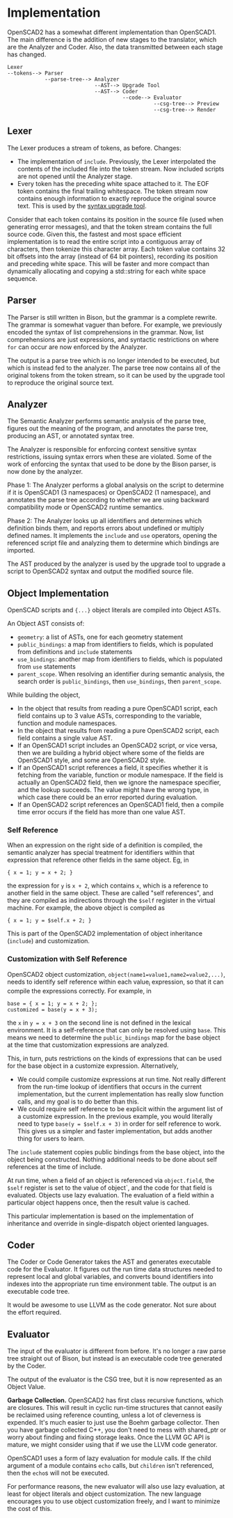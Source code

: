 # Implementation

OpenSCAD2 has a somewhat different implementation than OpenSCAD1.
The main difference is the addition of new stages to the translator,
which are the Analyzer and Coder.
Also, the data transmitted between each stage has changed.
```
Lexer
--tokens--> Parser
            --parse-tree--> Analyzer
                            --AST--> Upgrade Tool
                            --AST--> Coder
                                     --code--> Evaluator
                                               --csg-tree--> Preview
                                               --csg-tree--> Render
```

## Lexer
The Lexer produces a stream of tokens, as before.
Changes:
* The implementation of `include`.
  Previously, the Lexer interpolated the contents of the included file
  into the token stream. Now included scripts are not opened until the Analyzer stage.
* Every token has the preceding white space attached to it.
  The EOF token contains the final trailing whitespace.
  The token stream now contains enough information to exactly reproduce the original source text.
  This is used by the [syntax upgrade tool](Backwards_Compatibility.md#upgrade-tool).

Consider that each token contains its position in the source file
(used when generating error messages), and that the token stream contains the
full source code.
Given this, the fastest and most space efficient implementation
is to read the entire script into a contiguous array of characters,
then tokenize this character array. Each token value contains 32 bit offsets
into the array (instead of 64 bit pointers), recording its position and preceding white space.
This will be faster and more compact than dynamically allocating and copying
a std::string for each white space sequence.

## Parser
The Parser is still written in Bison, but the grammar is a complete rewrite.
The grammar is somewhat vaguer than before. For example, we previously encoded
the syntax of list comprehensions in the grammar. Now, list comprehensions are just
expressions, and syntactic restrictions on where `for` can occur are now enforced
by the Analyzer.

The output is a parse tree which is no longer intended to be executed, but which
is instead fed to the analyzer. The parse tree now contains all of the original tokens from the token stream,
so it can be used by the upgrade tool to reproduce the original source text.

## Analyzer
The Semantic Analyzer performs semantic analysis of the parse tree,
figures out the meaning of the program, and annotates the parse tree,
producing an AST, or annotated syntax tree.

The Analyzer is responsible for enforcing context sensitive syntax restrictions,
issuing syntax errors when these are violated. Some of the work of enforcing the
syntax that used to be done by the Bison parser, is now done by the analyzer.

Phase 1: The Analyzer performs a global analysis on the script to determine if it
is OpenSCAD1 (3 namespaces) or OpenSCAD2 (1 namespace), and annotates the
parse tree according to whether we are using backward compatibility mode
or OpenSCAD2 runtime semantics.

Phase 2:
The Analyzer looks up all identifiers and determines which definition binds them,
and reports errors about undefined or multiply defined names.
It implements the `include` and `use` operators, opening the referenced script
file and analyzing them to determine which bindings are imported.

The AST produced by the analyzer is used by the upgrade tool to upgrade a script
to OpenSCAD2 syntax and output the modified source file.

## Object Implementation
OpenSCAD scripts and `{...}` object literals are compiled into Object ASTs.

An Object AST consists of:
* `geometry`: a list of ASTs, one for each geometry statement
* `public_bindings`: a map from identifiers to fields, which is populated from definitions and `include` statements
* `use_bindings`: another map from identifiers to fields, which is populated from `use` statements
* `parent_scope`. When resolving an identifier during semantic analysis,
  the search order is `public_bindings`, then `use_bindings`, then `parent_scope`.

While building the object,
* In the object that results from reading a pure OpenSCAD1 script,
  each field contains up to 3 value ASTs, corresponding to the variable, function and module namespaces.
* In the object that results from reading a pure OpenSCAD2 script,
  each field contains a single value AST.
* If an OpenSCAD1 script includes an OpenSCAD2 script, or vice versa,
  then we are building a hybrid object where some of the fields are OpenSCAD1 style,
  and some are OpenSCAD2 style.
* If an OpenSCAD1 script references a field, it specifies whether it is fetching from
  the variable, function or module namespace. If the field is actually an OpenSCAD2 field,
  then we ignore the namespace specifier, and the lookup succeeds. The value might have the
  wrong type, in which case there could be an error reported during evaluation.
* If an OpenSCAD2 script references an OpenSCAD1 field,
  then a compile time error occurs if the field has more than one value AST.

### Self Reference

When an expression on the right side of a definition is compiled,
the semantic analyzer has special treatment for identifiers within that
expression that reference other fields in the same object. Eg, in
```
{ x = 1; y = x + 2; }
```
the expression for `y` is `x + 2`, which contains `x`,
which is a reference to another field in the same object.
These are called "self references", and they are compiled as indirections
through the `$self` register in the virtual machine. For example, the above object
is compiled as
```
{ x = 1; y = $self.x + 2; }
```
This is part of the OpenSCAD2 implementation of object inheritance (`include`)
and customization.

### Customization with Self Reference

OpenSCAD2 object customization, `object(name1=value1,name2=value2,...)`,
needs to identify self reference within each value<sub>i</sub> expression,
so that it can compile the expressions correctly.
For example, in
```
base = { x = 1; y = x + 2; };
customized = base(y = x + 3);
```
the `x` in `y = x + 3` on the second line is not defined in the lexical environment.
It is a self-reference that can only be resolved using `base`.
This means we need to determine the `public_bindings` map for the base object
at the time that customization expressions are analyzed.

This, in turn, puts restrictions on the kinds of expressions that can be used
for the base object in a customize expression. Alternatively,
* We could compile customize expressions at run time. Not really different from
  the run-time lookup of identifiers that occurs in the current implementation,
  but the current implementation has really slow function calls, and my goal
  is to do better than this.
* We could require self reference to be explicit within the argument list
  of a customize expression. In the previous example, you would literally
  need to type `base(y = $self.x + 3)` in order for self reference to work.
  This gives us a simpler and faster implementation,
  but adds another thing for users to learn.

The `include` statement copies public bindings from the base object,
into the object being constructed. Nothing additional needs to be done about
self references at the time of include.

At run time, when a field of an object
is referenced via `object.field`, the `$self` register is set to the value of object`,
and the code for that field is evaluated. Objects use lazy evaluation. The evaluation of
a field within a particular object happens once, then the result value is cached.

This particular implementation is based on the implementation of inheritance and override
in single-dispatch object oriented languages.

## Coder

The Coder or Code Generator takes the AST and generates executable
code for the Evaluator. It figures out the run time data structures
needed to represent local and global variables, and converts bound
identifiers into indexes into the appropriate run time environment table.
The output is an executable code tree.

It would be awesome to use LLVM as the code generator.
Not sure about the effort required.

## Evaluator
The input of the evaluator is different from before.
It's no longer a raw parse tree straight out of Bison,
but instead is an executable code tree generated by the Coder.

The output of the evaluator is the CSG tree, but it
is now represented as an Object Value.

**Garbage Collection.**
OpenSCAD2 has first class recursive functions, which are closures.
This will result in cyclic run-time structures that cannot easily
be reclaimed using reference counting, unless a lot of cleverness is expended.
It's much easier to just use the Boehm garbage collector.
Then you have garbage collected C++, you don't need to mess with shared_ptr
or worry about finding and fixing storage leaks.
Once the LLVM GC API is mature, we might consider using that if we use
the LLVM code generator.

OpenSCAD1 uses a form of lazy evaluation for module calls.
If the child argument of a module contains `echo` calls,
but `children` isn't referenced, then the `echo`s will not be executed.

For performance reasons,
the new evaluator will also use lazy evaluation, at least for object literals
and object customization. The new language encourages you to use object
customization freely, and I want to minimize the cost of this.

<!-- nothing to do with scoping; belongs in an implementation section
The current implementation of `include <F>` works by textually
substituting the contents of file F into the input stream at a low level.

This won't work for the new implementation, since OpenSCAD1 scripts
can include OpenSCAD2 scripts, whereas you can't meaningfully mix the
old and new definition syntax in a single file
(since `f(x)` is interpreted differently in OpenSCAD1 vs OpenSCAD2 mode).

In the new implementation, `include <F>` will read file F and compile it
into an object O. Once the current script is analyzed, a second pass will
find all the definitions in the block containing `include <F>` that
override definitions within F, and use these definitions to customize the
object O. The customized object O is then what's imported.

This is a different implementation with basically the same semantics.
Where the semantics differ are in the direction of improved lexical scoping.
-->
